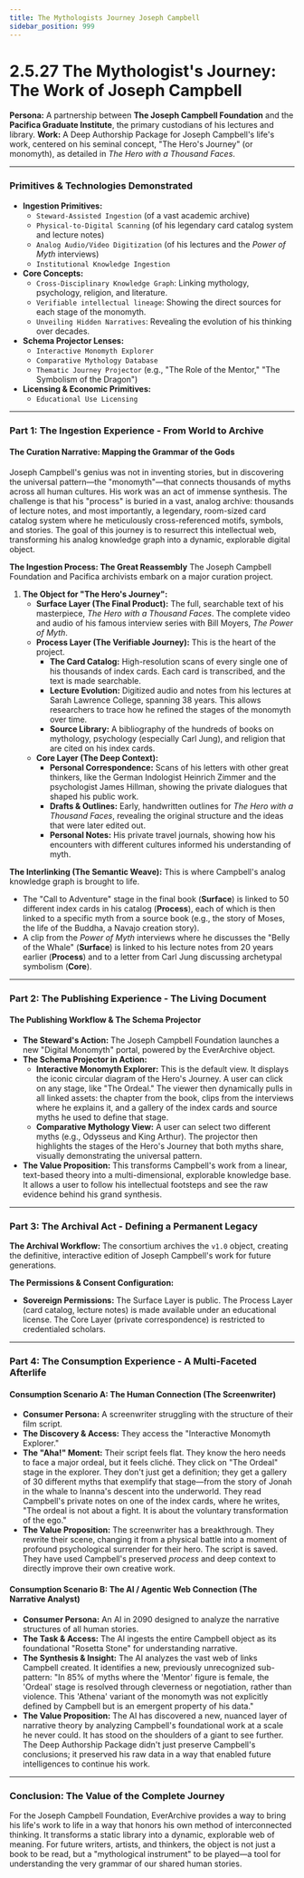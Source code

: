 ```yaml
---
title: The Mythologists Journey Joseph Campbell
sidebar_position: 999
---
```


# 2.5.27 The Mythologist's Journey: The Work of Joseph Campbell

**Persona:** A partnership between **The Joseph Campbell Foundation** and the **Pacifica Graduate Institute**, the primary custodians of his lectures and library.
**Work:** A Deep Authorship Package for Joseph Campbell's life's work, centered on his seminal concept, "The Hero's Journey" (or monomyth), as detailed in *The Hero with a Thousand Faces*.

---

### **Primitives & Technologies Demonstrated**

*   **Ingestion Primitives:**
    *   `Steward-Assisted Ingestion` (of a vast academic archive)
    *   `Physical-to-Digital Scanning` (of his legendary card catalog system and lecture notes)
    *   `Analog Audio/Video Digitization` (of his lectures and the *Power of Myth* interviews)
    *   `Institutional Knowledge Ingestion`
*   **Core Concepts:**
    *   `Cross-Disciplinary Knowledge Graph`: Linking mythology, psychology, religion, and literature.
    *   `Verifiable intellectual lineage`: Showing the direct sources for each stage of the monomyth.
    *   `Unveiling Hidden Narratives`: Revealing the evolution of his thinking over decades.
*   **Schema Projector Lenses:**
    *   `Interactive Monomyth Explorer`
    *   `Comparative Mythology Database`
    *   `Thematic Journey Projector` (e.g., "The Role of the Mentor," "The Symbolism of the Dragon")
*   **Licensing & Economic Primitives:**
    *   `Educational Use Licensing`

---

### **Part 1: The Ingestion Experience - From World to Archive**

#### **The Curation Narrative: Mapping the Grammar of the Gods**
Joseph Campbell's genius was not in inventing stories, but in discovering the universal pattern—the "monomyth"—that connects thousands of myths across all human cultures. His work was an act of immense synthesis. The challenge is that his "process" is buried in a vast, analog archive: thousands of lecture notes, and most importantly, a legendary, room-sized card catalog system where he meticulously cross-referenced motifs, symbols, and stories. The goal of this journey is to resurrect this intellectual web, transforming his analog knowledge graph into a dynamic, explorable digital object.

**The Ingestion Process: The Great Reassembly**
The Joseph Campbell Foundation and Pacifica archivists embark on a major curation project.

1.  **The Object for "The Hero's Journey":**
    *   **Surface Layer (The Final Product):** The full, searchable text of his masterpiece, *The Hero with a Thousand Faces*. The complete video and audio of his famous interview series with Bill Moyers, *The Power of Myth*.
    *   **Process Layer (The Verifiable Journey):** This is the heart of the project.
        *   **The Card Catalog:** High-resolution scans of every single one of his thousands of index cards. Each card is transcribed, and the text is made searchable.
        *   **Lecture Evolution:** Digitized audio and notes from his lectures at Sarah Lawrence College, spanning 38 years. This allows researchers to trace how he refined the stages of the monomyth over time.
        *   **Source Library:** A bibliography of the hundreds of books on mythology, psychology (especially Carl Jung), and religion that are cited on his index cards.
    *   **Core Layer (The Deep Context):**
        *   **Personal Correspondence:** Scans of his letters with other great thinkers, like the German Indologist Heinrich Zimmer and the psychologist James Hillman, showing the private dialogues that shaped his public work.
        *   **Drafts & Outlines:** Early, handwritten outlines for *The Hero with a Thousand Faces*, revealing the original structure and the ideas that were later edited out.
        *   **Personal Notes:** His private travel journals, showing how his encounters with different cultures informed his understanding of myth.

**The Interlinking (The Semantic Weave):**
This is where Campbell's analog knowledge graph is brought to life.
*   The "Call to Adventure" stage in the final book (**Surface**) is linked to 50 different index cards in his catalog (**Process**), each of which is then linked to a specific myth from a source book (e.g., the story of Moses, the life of the Buddha, a Navajo creation story).
*   A clip from the *Power of Myth* interviews where he discusses the "Belly of the Whale" (**Surface**) is linked to his lecture notes from 20 years earlier (**Process**) and to a letter from Carl Jung discussing archetypal symbolism (**Core**).

---

### **Part 2: The Publishing Experience - The Living Document**

#### **The Publishing Workflow & The Schema Projector**
*   **The Steward's Action:** The Joseph Campbell Foundation launches a new "Digital Monomyth" portal, powered by the EverArchive object.
*   **The Schema Projector in Action:**
    *   **Interactive Monomyth Explorer:** This is the default view. It displays the iconic circular diagram of the Hero's Journey. A user can click on any stage, like "The Ordeal." The viewer then dynamically pulls in all linked assets: the chapter from the book, clips from the interviews where he explains it, and a gallery of the index cards and source myths he used to define that stage.
    *   **Comparative Mythology View:** A user can select two different myths (e.g., Odysseus and King Arthur). The projector then highlights the stages of the Hero's Journey that both myths share, visually demonstrating the universal pattern.
*   **The Value Proposition:** This transforms Campbell's work from a linear, text-based theory into a multi-dimensional, explorable knowledge base. It allows a user to follow his intellectual footsteps and see the raw evidence behind his grand synthesis.

---

### **Part 3: The Archival Act - Defining a Permanent Legacy**

**The Archival Workflow:**
The consortium archives the `v1.0` object, creating the definitive, interactive edition of Joseph Campbell's work for future generations.

**The Permissions & Consent Configuration:**
*   **Sovereign Permissions:** The Surface Layer is public. The Process Layer (card catalog, lecture notes) is made available under an educational license. The Core Layer (private correspondence) is restricted to credentialed scholars.

---

### **Part 4: The Consumption Experience - A Multi-Faceted Afterlife**

#### **Consumption Scenario A: The Human Connection (The Screenwriter)**
*   **Consumer Persona:** A screenwriter struggling with the structure of their film script.
*   **The Discovery & Access:** They access the "Interactive Monomyth Explorer."
*   **The "Aha!" Moment:** Their script feels flat. They know the hero needs to face a major ordeal, but it feels cliché. They click on "The Ordeal" stage in the explorer. They don't just get a definition; they get a gallery of 30 different myths that exemplify that stage—from the story of Jonah in the whale to Inanna's descent into the underworld. They read Campbell's private notes on one of the index cards, where he writes, "The ordeal is not about a fight. It is about the voluntary transformation of the ego."
*   **The Value Proposition:** The screenwriter has a breakthrough. They rewrite their scene, changing it from a physical battle into a moment of profound psychological surrender for their hero. The script is saved. They have used Campbell's preserved *process* and deep context to directly improve their own creative work.

#### **Consumption Scenario B: The AI / Agentic Web Connection (The Narrative Analyst)**
*   **Consumer Persona:** An AI in 2090 designed to analyze the narrative structures of all human stories.
*   **The Task & Access:** The AI ingests the entire Campbell object as its foundational "Rosetta Stone" for understanding narrative.
*   **The Synthesis & Insight:** The AI analyzes the vast web of links Campbell created. It identifies a new, previously unrecognized sub-pattern: "In 85% of myths where the 'Mentor' figure is female, the 'Ordeal' stage is resolved through cleverness or negotiation, rather than violence. This 'Athena' variant of the monomyth was not explicitly defined by Campbell but is an emergent property of his data."
*   **The Value Proposition:** The AI has discovered a new, nuanced layer of narrative theory by analyzing Campbell's foundational work at a scale he never could. It has stood on the shoulders of a giant to see further. The Deep Authorship Package didn't just preserve Campbell's conclusions; it preserved his raw data in a way that enabled future intelligences to continue his work.

---

### **Conclusion: The Value of the Complete Journey**
For the Joseph Campbell Foundation, EverArchive provides a way to bring his life's work to life in a way that honors his own method of interconnected thinking. It transforms a static library into a dynamic, explorable web of meaning. For future writers, artists, and thinkers, the object is not just a book to be read, but a "mythological instrument" to be played—a tool for understanding the very grammar of our shared human stories.